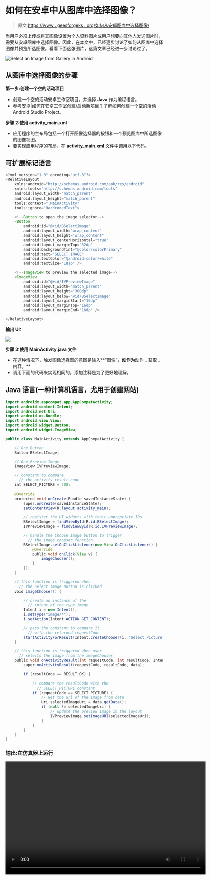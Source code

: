 # 如何在安卓中从图库中选择图像？

> 原文:[https://www . geesforgeks . org/如何从安卓图库中选择图像/](https://www.geeksforgeeks.org/how-to-select-an-image-from-gallery-in-android/)

当用户必须上传或将其图像设置为个人资料图片或用户想要向其他人发送图片时，需要从安卓图库中选择图像。因此，在本文中，已经逐步讨论了如何从图库中选择图像并预览所选图像。看看下面这张图片，这篇文章已经进一步讨论过了。

![Select an Image from Gallery in Android](img/8a9e5e70973fda2a0687f0c2f43211c1.png)

## **从图库中选择图像的步骤**

**第一步:创建一个空的活动项目**

*   创建一个空的活动安卓工作室项目。并选择 **Java** 作为编程语言。
*   参考[安卓|如何在安卓工作室创建/启动新项目？](https://www.geeksforgeeks.org/android-how-to-create-start-a-new-project-in-android-studio/)了解如何创建一个空的活动 Android Studio Project。

**步骤 2:使用 activity_main.xml**

*   应用程序的主布局包括一个打开图像选择器的按钮和一个预览图库中所选图像的图像视图。
*   要实现应用程序的布局，在 **activity_main.xml** 文件中调用以下代码。

## 可扩展标记语言

```java
<?xml version="1.0" encoding="utf-8"?>
<RelativeLayout 
    xmlns:android="http://schemas.android.com/apk/res/android"
    xmlns:tools="http://schemas.android.com/tools"
    android:layout_width="match_parent"
    android:layout_height="match_parent"
    tools:context=".MainActivity"
    tools:ignore="HardcodedText">

    <!--Button to open the image selector-->
    <Button
        android:id="@+id/BSelectImage"
        android:layout_width="wrap_content"
        android:layout_height="wrap_content"
        android:layout_centerHorizontal="true"
        android:layout_marginTop="32dp"
        android:backgroundTint="@color/colorPrimary"
        android:text="SELECT IMAGE"
        android:textColor="@android:color/white"
        android:textSize="18sp" />

    <!--ImageView to preview the selected image-->
    <ImageView
        android:id="@+id/IVPreviewImage"
        android:layout_width="match_parent"
        android:layout_height="300dp"
        android:layout_below="@id/BSelectImage"
        android:layout_marginStart="16dp"
        android:layout_marginTop="16dp"
        android:layout_marginEnd="16dp" />

</RelativeLayout>
```

**输出 UI:**

![](img/f7f51b9bedf0c402b3a835463f3cc0f5.png)

**步骤 3:使用 MainActivity.java 文件**

*   在这种情况下，触发图像选择器的意图是输入**“图像”**，动作为**动作 _ 获取 _ 内容。**
*   调用下面的代码来实现相同的。添加注释是为了更好地理解。

## Java 语言(一种计算机语言，尤用于创建网站)

```java
import androidx.appcompat.app.AppCompatActivity;
import android.content.Intent;
import android.net.Uri;
import android.os.Bundle;
import android.view.View;
import android.widget.Button;
import android.widget.ImageView;

public class MainActivity extends AppCompatActivity {

    // One Button
    Button BSelectImage;

    // One Preview Image
    ImageView IVPreviewImage;

    // constant to compare 
      // the activity result code
    int SELECT_PICTURE = 200;

    @Override
    protected void onCreate(Bundle savedInstanceState) {
        super.onCreate(savedInstanceState);
        setContentView(R.layout.activity_main);

        // register the UI widgets with their appropriate IDs
        BSelectImage = findViewById(R.id.BSelectImage);
        IVPreviewImage = findViewById(R.id.IVPreviewImage);

        // handle the Choose Image button to trigger 
          // the image chooser function
        BSelectImage.setOnClickListener(new View.OnClickListener() {
            @Override
            public void onClick(View v) {
                imageChooser();
            }
        });
    }

    // this function is triggered when
      // the Select Image Button is clicked
    void imageChooser() {

        // create an instance of the 
          // intent of the type image
        Intent i = new Intent();
        i.setType("image/*");
        i.setAction(Intent.ACTION_GET_CONTENT);

        // pass the constant to compare it 
          // with the returned requestCode
        startActivityForResult(Intent.createChooser(i, "Select Picture"), SELECT_PICTURE);
    }

    // this function is triggered when user
      // selects the image from the imageChooser
    public void onActivityResult(int requestCode, int resultCode, Intent data) {
        super.onActivityResult(requestCode, resultCode, data);

        if (resultCode == RESULT_OK) {

            // compare the resultCode with the
              // SELECT_PICTURE constant
            if (requestCode == SELECT_PICTURE) {
                // Get the url of the image from data
                Uri selectedImageUri = data.getData();
                if (null != selectedImageUri) {
                    // update the preview image in the layout
                    IVPreviewImage.setImageURI(selectedImageUri);
                }
            }
        }
    }
}
```

### **输出:在仿真器上运行**

<video class="wp-video-shortcode" id="video-530532-1" width="640" height="360" preload="metadata" controls=""><source type="video/mp4" src="https://media.geeksforgeeks.org/wp-content/uploads/20201217140541/GFG_nexus_5.mp4?_=1">[https://media.geeksforgeeks.org/wp-content/uploads/20201217140541/GFG_nexus_5.mp4](https://media.geeksforgeeks.org/wp-content/uploads/20201217140541/GFG_nexus_5.mp4)</video>